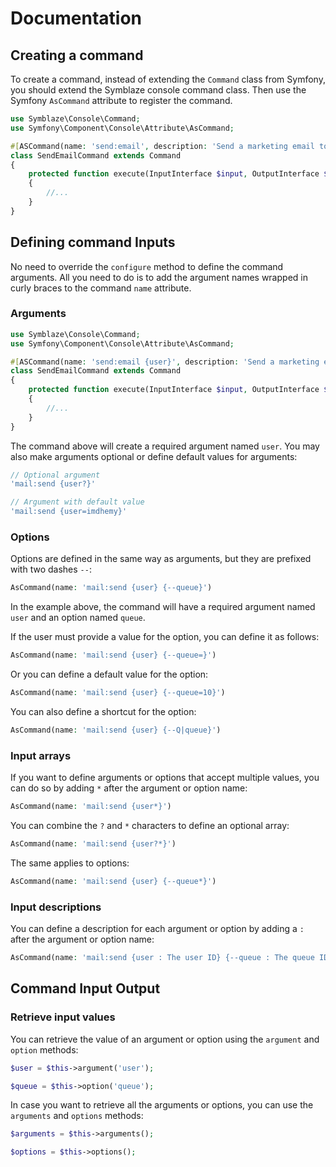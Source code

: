 # Documentation

## Creating a command

To create a command, instead of extending the `Command` class from Symfony, you should extend the Symblaze console
command class. Then use the Symfony `AsCommand` attribute to register the command.

```php
use Symblaze\Console\Command;
use Symfony\Component\Console\Attribute\AsCommand;

#[ASCommand(name: 'send:email', description: 'Send a marketing email to a user')]
class SendEmailCommand extends Command
{   
    protected function execute(InputInterface $input, OutputInterface $output): int
    {
        //...
    }
}
```

## Defining command Inputs

No need to override the `configure` method to define the command arguments. All you need to do is to add the
argument names wrapped in curly braces to the command `name` attribute.

### Arguments

```php
use Symblaze\Console\Command;
use Symfony\Component\Console\Attribute\AsCommand;

#[ASCommand(name: 'send:email {user}', description: 'Send a marketing email to a user')]
class SendEmailCommand extends Command
{   
    protected function execute(InputInterface $input, OutputInterface $output): int
    {
        //...
    }
}
```

The command above will create a required argument named `user`. You may also make arguments optional or define default
values for arguments:

```php
// Optional argument
'mail:send {user?}'

// Argument with default value
'mail:send {user=imdhemy}'
```

### Options

Options are defined in the same way as arguments, but they are prefixed with two dashes `--`:

```php
AsCommand(name: 'mail:send {user} {--queue}')
```

In the example above, the command will have a required argument named `user` and an option named `queue`.

If the user must provide a value for the option, you can define it as follows:

```php
AsCommand(name: 'mail:send {user} {--queue=}')
```

Or you can define a default value for the option:

```php
AsCommand(name: 'mail:send {user} {--queue=10}')
```

You can also define a shortcut for the option:

```php
AsCommand(name: 'mail:send {user} {--Q|queue}')
```

### Input arrays

If you want to define arguments or options that accept multiple values, you can do so by adding `*` after the argument
or option name:

```php
AsCommand(name: 'mail:send {user*}')
```

You can combine the `?` and `*` characters to define an optional array:

```php
AsCommand(name: 'mail:send {user?*}')
```

The same applies to options:

```php
AsCommand(name: 'mail:send {user} {--queue*}')
```

### Input descriptions

You can define a description for each argument or option by adding a `:` after the argument or option name:

```php
AsCommand(name: 'mail:send {user : The user ID} {--queue : The queue ID}')
```

## Command Input Output

### Retrieve input values

You can retrieve the value of an argument or option using the `argument` and `option` methods:

```php
$user = $this->argument('user');

$queue = $this->option('queue');
```

In case you want to retrieve all the arguments or options, you can use the `arguments` and `options` methods:

```php
$arguments = $this->arguments();

$options = $this->options();
```
